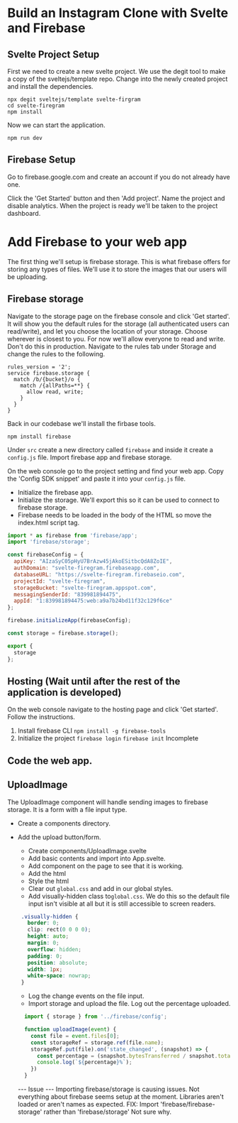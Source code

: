 # Build an Instagram Clone with Svelte and Firebase

Svelte Project Setup
--------------------

First we need to create a new svelte project. We use the degit tool to make a copy of the sveltejs/template repo. Change into the newly created project and install the dependencies.

```
npx degit sveltejs/template svelte-firgram
cd svelte-firegram
npm install
```

Now we can start the application.

`npm run dev`

Firebase Setup
--------------

Go to firebase.google.com and create an account if you do not already have one.

Click the 'Get Started' button and then 'Add project'. Name the project and disable analytics. When the project is ready we'll be taken to the project dashboard.

# Add Firebase to your web app

<!-- Not sure this is needed

1. Click the `</>` button. Give the app a nickname and check the box to setup Firebase Hosting. Then Click 'Register app'.
2. Copy the firebase scripts into `public/index.html` at the bottom of your body tag
3. Install the firebase CLI for hosting
  `npm install -g firebase-tools`
4. Deploy to firebase hosting
```
firebase login
firebase init
firebase deploy
```

After `firebase init` you'll be prompted to select which features you want. Choose Firestore, Functions, Hosting, Storage, and Emulators.

The CLI will ask you to choose a project. Choose the one we just setup. Get an error because I didn't set up firestore on the web console yet.
-->

The first thing we'll setup is firebase storage. This is what firebase offers for storing any types of files. We'll use it to store the images that our users will be uploading.


## Firebase storage

Navigate to the storage page on the firebase console and click 'Get started'. It will show you the default rules for the storage (all authenticated users can read/write), and let you choose the location of your storage. Choose wherever is closest to you. For now we'll allow everyone to read and write. Don't do this in production. Navigate to the rules tab under Storage and change the rules to the following.

```
rules_version = '2';
service firebase.storage {
  match /b/{bucket}/o {
    match /{allPaths=**} {
      allow read, write;
    }
  }
}
```

Back in our codebase we'll install the firbase tools.

`npm install firebase`

Under `src` create a new directory called `firebase` and inside it create a `config.js` file. Import firebase app and firebase storage.

On the web console go to the project setting and find your web app. Copy the 'Config SDK snippet' and paste it into your `config.js` file.

- Initialize the firebase app.
- Initialize the storage. We'll export this so it can be used to connect to firebase storage.
- Firebase needs to be loaded in the body of the HTML so move the index.html script tag.

```javascript
import * as firebase from 'firebase/app';
import 'firebase/storage';

const firebaseConfig = {
  apiKey: "AIzaSyC05pHyU7BrAzw45jAkoESitbcQdA8ZoIE",
  authDomain: "svelte-firegram.firebaseapp.com",
  databaseURL: "https://svelte-firegram.firebaseio.com",
  projectId: "svelte-firegram",
  storageBucket: "svelte-firegram.appspot.com",
  messagingSenderId: "839981894475",
  appId: "1:839981894475:web:a9a7b24bd11f32c129f6ce"
};

firebase.initializeApp(firebaseConfig);

const storage = firebase.storage();

export {
  storage
};
```

Hosting (Wait until after the rest of the application is developed)
-------

On the web console navigate to the hosting page and click 'Get started'. Follow the instructions.

1. Install firebase CLI
  `npm install -g firebase-tools`
2. Initialize the project
  `firebase login`
  `firebase init`
Incomplete

Code the web app.
-----------------

## UploadImage 

The UploadImage component will handle sending images to firebase storage. It is a form with a file input type.

- Create a components directory.
- Add the upload button/form.
  - Create components/UploadImage.svelte
  - Add basic contents and import into App.svelte.
  - Add component on the page to see that it is working.
  - Add the html
  - Style the html
  - Clear out `global.css` and add in our global styles.
   - Add visually-hidden class to`global.css`. We do this so the default file input isn't visible at all but it is still accessible to screen readers.
   ```css
    .visually-hidden {
      border: 0;
      clip: rect(0 0 0 0);
      height: auto;
      margin: 0;
      overflow: hidden;
      padding: 0;
      position: absolute;
      width: 1px;
      white-space: nowrap;
    }
   ```
  - Log the change events on the file input.
  - Import storage and upload the file. Log out the percentage uploaded.
  ```javascript
    import { storage } from '../firebase/config';

    function uploadImage(event) {
      const file = event.files[0];
      const storageRef = storage.ref(file.name);
      storageRef.put(file).on('state_changed', (snapshot) => {
        const percentage = (snapshot.bytesTransferred / snapshot.totalBytes) * 100;
        console.log(`${percentage}%`);
      })
    }
  ```

  --- Issue ---
  Importing firebase/storage is causing issues. Not everything about firebase seems setup at the moment. Libraries aren't loaded or aren't names as expected.
  FIX: Import 'firebase/firebase-storage' rather than 'firebase/storage' Not sure why.
